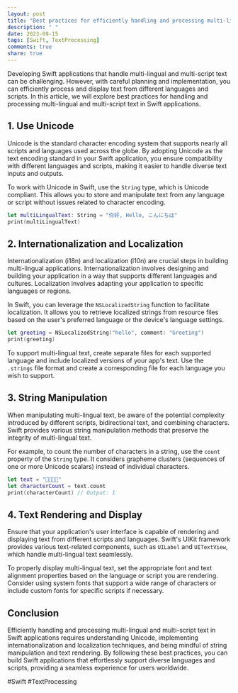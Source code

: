 ```yaml
---
layout: post
title: "Best practices for efficiently handling and processing multi-lingual and multi-script text or characters in Swift applications"
description: " "
date: 2023-09-15
tags: [Swift, TextProcessing]
comments: true
share: true
---
```


Developing Swift applications that handle multi-lingual and multi-script text can be challenging. However, with careful planning and implementation, you can efficiently process and display text from different languages and scripts. In this article, we will explore best practices for handling and processing multi-lingual and multi-script text in Swift applications.

## 1. Use Unicode

Unicode is the standard character encoding system that supports nearly all scripts and languages used across the globe. By adopting Unicode as the text encoding standard in your Swift application, you ensure compatibility with different languages and scripts, making it easier to handle diverse text inputs and outputs.

To work with Unicode in Swift, use the `String` type, which is Unicode compliant. This allows you to store and manipulate text from any language or script without issues related to character encoding.

```swift
let multiLingualText: String = "你好, Hello, こんにちは"
print(multiLingualText)
```

## 2. Internationalization and Localization

Internationalization (i18n) and localization (l10n) are crucial steps in building multi-lingual applications. Internationalization involves designing and building your application in a way that supports different languages and cultures. Localization involves adapting your application to specific languages or regions.

In Swift, you can leverage the `NSLocalizedString` function to facilitate localization. It allows you to retrieve localized strings from resource files based on the user's preferred language or the device's language settings.

```swift
let greeting = NSLocalizedString("hello", comment: "Greeting")
print(greeting)
```

To support multi-lingual text, create separate files for each supported language and include localized versions of your app's text. Use the `.strings` file format and create a corresponding file for each language you wish to support.

## 3. String Manipulation

When manipulating multi-lingual text, be aware of the potential complexity introduced by different scripts, bidirectional text, and combining characters. Swift provides various string manipulation methods that preserve the integrity of multi-lingual text.

For example, to count the number of characters in a string, use the `count` property of the `String` type. It considers grapheme clusters (sequences of one or more Unicode scalars) instead of individual characters.

```swift
let text = "👨‍👩‍👧‍👦"
let characterCount = text.count
print(characterCount) // Output: 1
```

## 4. Text Rendering and Display

Ensure that your application's user interface is capable of rendering and displaying text from different scripts and languages. Swift's UIKit framework provides various text-related components, such as `UILabel` and `UITextView`, which handle multi-lingual text seamlessly.

To properly display multi-lingual text, set the appropriate font and text alignment properties based on the language or script you are rendering. Consider using system fonts that support a wide range of characters or include custom fonts for specific scripts if necessary.

## Conclusion

Efficiently handling and processing multi-lingual and multi-script text in Swift applications requires understanding Unicode, implementing internationalization and localization techniques, and being mindful of string manipulation and text rendering. By following these best practices, you can build Swift applications that effortlessly support diverse languages and scripts, providing a seamless experience for users worldwide.

#Swift #TextProcessing